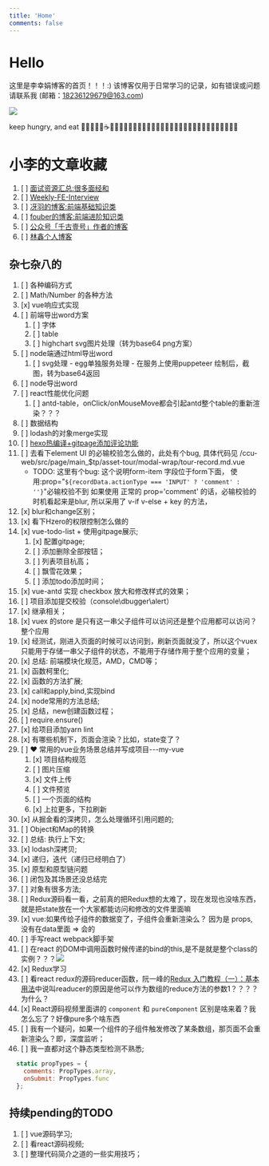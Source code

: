 ```yaml
---
title: 'Home'
comments: false
---
```


<script async defer src="https://buttons.github.io/buttons.js"></script>

# Hello

这里是李幸娟博客的首页！！！:)
该博客仅用于日常学习的记录，如有错误或问题请联系我 (邮箱：18236129679@163.com)


<img src='/Blog/images/home-banner.svg' />


keep hungry, and eat 🥤🐂🍔🍗🍰☕️🍉🍒🍦🍭🌽🍓🍇🥬🥒🥕🥞🧇🥓🥩🍖🌭🍕🥙🌮🥗🥘🍝🍣🍱🍥🍧🍨🧁


# 小李的文章收藏

1.  [ ]  [面试资源汇总:很多面经和](https://github.com/abc-club/js-paradise/blob/master/INTERVIEW.md)
2.  [ ]  [Weekly-FE-Interview](https://github.com/airuikun/Weekly-FE-Interview)
3.  [ ]  [冴羽的博客:前端基础知识类](https://github.com/mqyqingfeng/Blog)
4.  [ ]  [fouber的博客:前端进阶知识类](https://github.com/fouber/blog)
5.  [ ]  [公众号「千古壹号」作者的博客](https://github.com/qianguyihao/Web?utm_source=gold_browser_extension)
6.  [ ]  [林鑫个人博客](https://github.com/lin-xin/blog)





## 杂七杂八的

<!-- 1.  [ ]  如果一个网络请求函数，在项目静态资源刚一加载的时候执行，然后将返回值赋值给了 -->
1.  [ ]  各种编码方式
2.  [ ]  Math/Number 的各种方法
3.  [x]  vue响应式实现
4.  [ ]  前端导出word方案
    1.  [ ]  字体
    2.  [ ]  table
    3.  [ ]  highchart svg图片处理（转为base64 png方案）
5.  [ ] node端通过html导出word
    1.  [ ]  svg处理 - egg单独服务处理 - 在服务上使用puppeteer 绘制后，截图，转为base64返回
6.  [ ]  node导出word
7.  [ ]  react性能优化问题
    1.  [ ]  antd-table，onClick/onMouseMove都会引起antd整个table的重新渲染？？？
8.  [ ]  数据结构
9.  [ ]  lodash的对象merge实现
10. [ ]  [hexo热编译+gitpage添加评论功能](https://segmentfault.com/a/1190000016267344)
11. [ ]  去看下element UI 的必输校验怎么做的，此处有个bug, 具体代码见 /ccu-web/src/page/main_$tp/asset-tour/modal-wrap/tour-record.md.vue
    - TODO: 这里有个bug:
      这个说明form-item 字段位于form下面，
      使用:prop="`${recordData.actionType === 'INPUT' ? 'comment' : ''}`"必输校验不到
      如果使用 正常的 prop='comment' 的话，必输校验的时机看起来是blur,
      所以采用了 v-if v-else + key 的方法，
12. [x]  blur和change区别；
13. [x]  看下Hzero的权限控制怎么做的
14. [x]  vue-todo-list + 使用gitpage展示;
    1.  [x]  配置gitpage;
    2.  [ ]  添加删除全部按钮；
    3.  [ ]  列表项目杭高；
    4.  [ ]  飘雪花效果；
    5.  [ ]  添加todo添加时间；
15. [x]  vue-antd 实现 checkbox 放大和修改样式的效果；
16. [ ]  项目添加提交校验（console\dbugger\alert）
17. [x]  继承相关；
18. [x]  vuex 的store 是只有这一串父子组件可以访问还是整个应用都可以访问？整个应用
   1. [x]  经测试，刚进入页面的时候可以访问到，刷新页面就没了，所以这个vuex只能用于存储一串父子组件的状态，不能用于存储作用于整个应用的变量；
19. [x]  总结: 前端模块化规范，AMD，CMD等；
20. [x]  函数柯里化;
21. [x]  函数的方法扩展;
22. [x]  call和apply,bind,实现bind
23. [x]  node常用的方法总结;
24. [x]  总结，new创建函数过程；
25. [ ]  require.ensure()
26. [x]  给项目添加yarn lint
27. [x]  有哪些机制下，页面会渲染？比如，state变了？
28. [ ]  ❤️ 常用的vue业务场景总结并写成项目---my-vue
    1. [x]  项目结构规范
    2. [ ]  图片压缩
    3. [x]  文件上传
    4. [ ]  文件预览
    5. [ ]  一个页面的结构
    6. [x]  上拉更多，下拉刷新
29. [x]  从掘金看的深拷贝，怎么处理循环引用问题的;
30. [ ]  Object和Map的转换
31. [ ]  总结: 执行上下文;
32. [x]  lodash深拷贝;
33. [x]  递归，迭代（递归已经明白了）
34. [x]  原型和原型链问题
35. [ ]  闭包及其场景还没总结完
36. [ ]  对象有很多方法;
37. [ ]  Redux源码看一看，之前真的把Redux想的太难了，现在发现也没啥东西，就是把state放在一个大家都能访问和修改的文件里面嘛
38. [x]  vue:如果传给子组件的数据变了，子组件会重新渲染么？ 因为是 props, 没有在data里面 => 会的
39. [ ]  手写react webpack脚手架
40. [ ]  在react 的DOM中调用函数时候传递的bind的this,是不是就是整个class的实例？？？<img src='/Blog/images/react调用函数传递的this.png'>
41. [x]  Redux学习
42. [ ]  看react redux的源码reducer函数，阮一峰的[Redux 入门教程（一）：基本用法](http://www.ruanyifeng.com/blog/2016/09/redux_tutorial_part_one_basic_usages.html)中说叫readucer的原因是他可以作为数组的reduce方法的参数1？？？？为什么？
43. [x]  React源码视频里面讲的 `component` 和 `pureComponent` 区别是啥来着？我怎么忘了？好像pure多个啥东西
44. [ ]  我有一个疑问，如果一个组件的子组件触发修改了某条数组，那页面不会重新渲染么？即，深度监听；
45. [ ]  我一直都对这个静态类型检测不熟悉;

```javascript
  static propTypes = {
    comments: PropTypes.array,
    onSubmit: PropTypes.func
  };
```




## 持续pending的TODO

1. [ ]  vue源码学习;
2. [ ]  看react源码视频;
3. [ ]  整理代码简介之道的一些实用技巧；